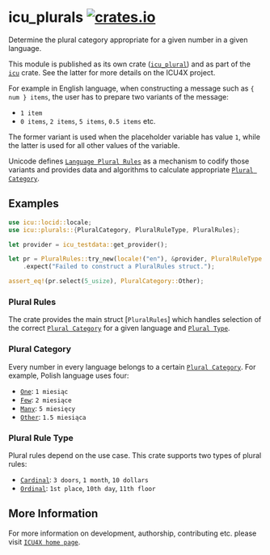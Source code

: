 # icu_plurals [![crates.io](https://img.shields.io/crates/v/icu_plurals)](https://crates.io/crates/icu_plurals)

Determine the plural category appropriate for a given number in a given language.

This module is published as its own crate ([`icu_plural`](https://docs.rs/icu_plural/latest/icu_plural/))
and as part of the [`icu`](https://docs.rs/icu/latest/icu/) crate. See the latter for more details on the ICU4X project.

For example in English language, when constructing a message
such as `{ num } items`, the user has to prepare
two variants of the message:

* `1 item`
* `0 items`, `2 items`, `5 items`, `0.5 items` etc.

The former variant is used when the placeholder variable has value `1`,
while the latter is used for all other values of the variable.

Unicode defines [`Language Plural Rules`] as a mechanism to codify those
variants and provides data and algorithms to calculate
appropriate [`Plural Category`].

## Examples

```rust
use icu::locid::locale;
use icu::plurals::{PluralCategory, PluralRuleType, PluralRules};

let provider = icu_testdata::get_provider();

let pr = PluralRules::try_new(locale!("en"), &provider, PluralRuleType::Cardinal)
    .expect("Failed to construct a PluralRules struct.");

assert_eq!(pr.select(5_usize), PluralCategory::Other);
```

### Plural Rules

The crate provides the main struct [`PluralRules`] which handles selection
of the correct [`Plural Category`] for a given language and [`Plural Type`].

### Plural Category

Every number in every language belongs to a certain [`Plural Category`].
For example, Polish language uses four:

* [`One`](PluralCategory::One): `1 miesiąc`
* [`Few`](PluralCategory::Few): `2 miesiące`
* [`Many`](PluralCategory::Many): `5 miesięcy`
* [`Other`](PluralCategory::Other): `1.5 miesiąca`

### Plural Rule Type

Plural rules depend on the use case. This crate supports two types of plural rules:

* [`Cardinal`](PluralRuleType::Cardinal): `3 doors`, `1 month`, `10 dollars`
* [`Ordinal`](PluralRuleType::Ordinal): `1st place`, `10th day`, `11th floor`

[`ICU4X`]: ../icu/index.html
[`Plural Type`]: PluralRuleType
[`Plural Category`]: PluralCategory
[`Language Plural Rules`]: https://unicode.org/reports/tr35/tr35-numbers.html#Language_Plural_Rules
[`CLDR`]: http://cldr.unicode.org/

## More Information

For more information on development, authorship, contributing etc. please visit [`ICU4X home page`](https://github.com/unicode-org/icu4x).
